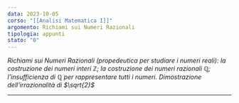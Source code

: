 ```yaml
---
data: 2023-10-05
corso: "[[Analisi Matematica I]]"
argomento: Richiami sui Numeri Razionali
tipologia: appunti
stato: "0"
---
```

*Richiami sui Numeri Razionali (propedeutica per studiare i numeri reali): la costruzione dei numeri interi $\mathbb{Z}$; la costruzione dei numeri razionali $\mathbb{Q}$; l'insufficienza di $\mathbb{Q}$ per rappresentare tutti i numeri. Dimostrazione dell'irrazionalità di $\sqrt{2}$*
- - -
